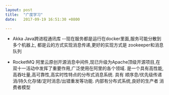 ```yaml
---
layout: post
title:  "广度学习"
date:   2017-09-19 16:51:30 +0800

---
```

* Akka
Java跨进程通讯库  --现在服务都是运行在docker里面,服务可能分散到多个机器上,
                    都是云的方式实现消息传递,更好的实现方式是 zookeeper和消息队列


* RocketMQ
阿里云原创开源消息中间件,现已升级为Apache顶级开源项目,在双十一活动中发挥了重要作用,广泛使用在阿里的各个领域.
是一个具有高性能,高吞吐量,高可靠性,高实时性特点的分布式消息系统.
具有 顺序息/优先级传递消/持久化存储/定时消息/出错重发等功能.
内部有分布式系统,良好的生产者 消费者模型

